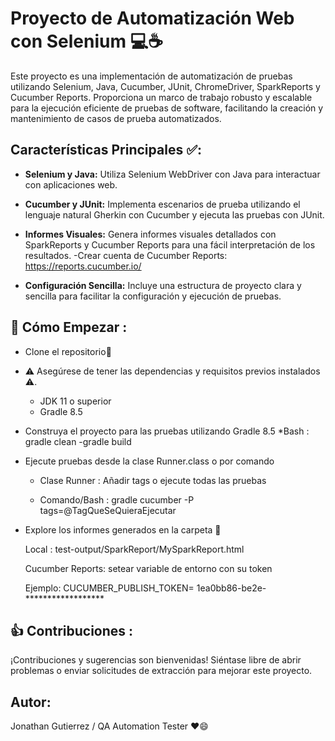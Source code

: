 # Proyecto de Automatización Web con Selenium 💻☕

Este proyecto es una implementación de automatización de pruebas utilizando Selenium, Java, Cucumber, JUnit, ChromeDriver, SparkReports y Cucumber Reports. Proporciona un marco de trabajo robusto y escalable para la ejecución eficiente de pruebas de software, facilitando la creación y mantenimiento de casos de prueba automatizados.

## Características Principales ✅:

- **Selenium y Java:** Utiliza Selenium WebDriver con Java para interactuar con aplicaciones web.

- **Cucumber y JUnit:** Implementa escenarios de prueba utilizando el lenguaje natural Gherkin con Cucumber y ejecuta las pruebas con JUnit.

- **Informes Visuales:** Genera informes visuales detallados con SparkReports y Cucumber Reports para una fácil interpretación de los resultados.
   -Crear cuenta de Cucumber Reports: https://reports.cucumber.io/

- **Configuración Sencilla:** Incluye una estructura de proyecto clara y sencilla para facilitar la configuración y ejecución de pruebas.

## 🚀 Cómo Empezar  :

- Clone el repositorio🐙
  
- ⚠️ Asegúrese de tener las dependencias y requisitos previos instalados ⚠️.
  * JDK 11 o superior
  * Gradle 8.5
  
- Construya el proyecto para las pruebas utilizando Gradle 8.5
  *Bash : gradle clean -gradle build

- Ejecute pruebas desde la clase Runner.class o por comando 
  * Clase Runner : Añadir tags o ejecute todas las pruebas

  * Comando/Bash :  gradle cucumber -P tags=@TagQueSeQuieraEjecutar 
  
- Explore los informes generados en la carpeta 📁

  Local : test-output/SparkReport/MySparkReport.html 

  Cucumber Reports: setear variable de entorno con su token
  
  Ejemplo: CUCUMBER_PUBLISH_TOKEN= 1ea0bb86-be2e-******************

## 👍 Contribuciones :

¡Contribuciones y sugerencias son bienvenidas! Siéntase libre de abrir problemas o enviar solicitudes de extracción para mejorar este proyecto.

## Autor:

Jonathan Gutierrez / QA Automation Tester ❤️😄
